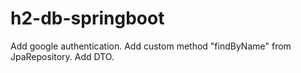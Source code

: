 # h2-db-springboot
Add google authentication.
Add custom method "findByName" from JpaRepository.
Add DTO.

